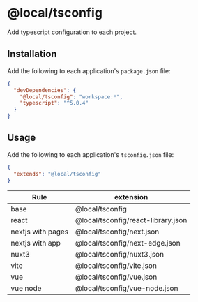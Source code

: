# @local/tsconfig

Add typescript configuration to each project.

## Installation

Add the following to each application's `package.json` file:

```json
{
  "devDependencies": {
    "@local/tsconfig": "workspace:*",
    "typescript": "^5.0.4"
  }
}
```

## Usage

Add the following to each application's `tsconfig.json` file:

```json
{
  "extends": "@local/tsconfig"
}
```

| Rule              | extension                          |
| ----------------- | ---------------------------------- |
| base              | @local/tsconfig                    |
| react             | @local/tsconfig/react-library.json |
| nextjs with pages | @local/tsconfig/next.json          |
| nextjs with app   | @local/tsconfig/next-edge.json     |
| nuxt3             | @local/tsconfig/nuxt3.json         |
| vite              | @local/tsconfig/vite.json          |
| vue               | @local/tsconfig/vue.json           |
| vue node          | @local/tsconfig/vue-node.json      |

